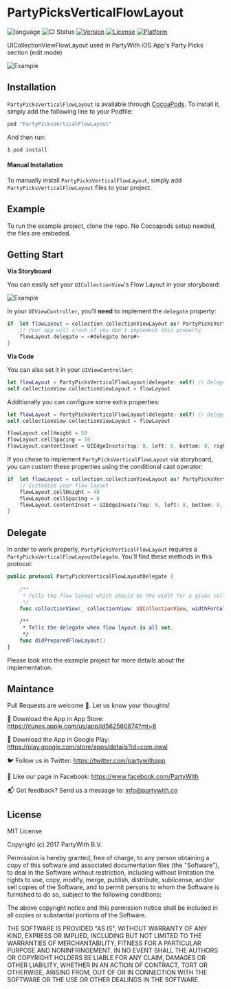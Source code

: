 # PartyPicksVerticalFlowLayout
![language](https://img.shields.io/badge/Language-%20Swift%20-orange.svg)
![CI Status](https://img.shields.io/badge/build-passing-brightgreen.svg)
[![Version](https://img.shields.io/cocoapods/v/PartyPicksVerticalFlowLayout.svg?style=flat)](http://cocoapods.org/pods/PartyPicksVerticalFlowLayout)
[![License](https://img.shields.io/cocoapods/l/PartyPicksVerticalFlowLayout.svg?style=flat)](http://cocoapods.org/pods/PartyPicksVerticalFlowLayout)
[![Platform](https://img.shields.io/cocoapods/p/PartyPicksVerticalFlowLayout.svg?style=flat)](http://cocoapods.org/pods/PartyPicksVerticalFlowLayout)

UICollectionViewFlowLayout used in PartyWith iOS App's Party Picks section (edit mode)

<img src="http://felipe.ricieri.me/pods/ppvfl.png" alt="Example">


## Installation

`PartyPicksVerticalFlowLayout` is available through [CocoaPods](http://cocoapods.org). To install it, simply add the following line to your Podfile:

```swift
pod "PartyPicksVerticalFlowLayout"
```

And then run:

`$ pod install`


#### Manual Installation

To manually install `PartyPicksVerticalFlowLayout`, simply add `PartyPicksVerticalFlowLayout` files to your project.


## Example

To run the example project, clone the repo. No Cocoapods setup needed, the files are embeded.


## Getting Start

**Via Storyboard**

You can easily set your `UICollectionView`'s Flow Layout in your storyboard:

<img src="http://felipe.ricieri.me/pods/ppvfl_sb
.png" alt="Example">

In your `UIViewController`, you'll **need** to implement the `delegate` property:

```swift
if  let flowLayout = collection.collectionViewLayout as? PartyPicksVerticalFlowLayout {
    // Your app will crash if you don't implement this property
    flowLayout.delegate = <#delegate here#>
}
```

**Via Code**

You can also set it in your `UIViewController`:

```swift
let flowLayout = PartyPicksVerticalFlowLayout(delegate: self) // Delegate is required
self.collectionView.collectionViewLayout = flowLayout
```

Additionally you can configure some extra properties:

```swift
let flowLayout = PartyPicksVerticalFlowLayout(delegate: self) // Delegate is required
self.collectionView.collectionViewLayout = flowLayout

flowLayout.cellHeight = 50
flowLayout.cellSpacing = 10
flowLayout.contentInset = UIEdgeInsets(top: 8, left: 8, bottom: 8, right: 8)
```

If you chose to implement `PartyPicksVerticalFlowLayout` via storyboard, you can custom these properties using the conditional cast operator:

```swift
if  let flowLayout = collection.collectionViewLayout as? PartyPicksVerticalFlowLayout {
    // Customize your flow layout
    flowLayout.cellHeight = 40
    flowLayout.cellSpacing = 8
    flowLayout.contentInset = UIEdgeInsets(top: 8, left: 8, bottom: 8, right: 8)
}
```


## Delegate

In order to work properly, `PartyPicksVerticalFlowLayout` requires a `PartyPicksVerticalFlowLayoutDelegate`. You'll find these methods in this protocol:

```swift
public protocol PartyPicksVerticalFlowLayoutDelegate {
    
    /**
     * Tells the flow layout which should be the width for a given cell.
     */
    func collectionView(_ collectionView: UICollectionView, widthForCellAt indexPath: IndexPath, withHeight height: CGFloat) -> CGFloat
    
    /**
     * Tells the delegate when flow layout is all set.
     */
    func didPreparedFlowLayout()
}
```

Please look into the example project for more details about the implementation.


## Maintance

Pull Requests are welcome 🙂. Let us know your thoughts!

🍎 Download the App in App Store: https://itunes.apple.com/us/app/id562560874?mt=8

🤖 Download the App in Google Play: https://play.google.com/store/apps/details?id=com.pwal

🐦 Follow us in Twitter: https://twitter.com/partywithapp

👤 Like our page in Facebook: https://www.facebook.com/PartyWith

📬 Got feedback? Send us a message to: info@partywith.co


## License

MIT License

Copyright (c) 2017 PartyWith B.V.

Permission is hereby granted, free of charge, to any person obtaining a copy
of this software and associated documentation files (the "Software"), to deal
in the Software without restriction, including without limitation the rights
to use, copy, modify, merge, publish, distribute, sublicense, and/or sell
copies of the Software, and to permit persons to whom the Software is
furnished to do so, subject to the following conditions:

The above copyright notice and this permission notice shall be included in all
copies or substantial portions of the Software.

THE SOFTWARE IS PROVIDED "AS IS", WITHOUT WARRANTY OF ANY KIND, EXPRESS OR
IMPLIED, INCLUDING BUT NOT LIMITED TO THE WARRANTIES OF MERCHANTABILITY,
FITNESS FOR A PARTICULAR PURPOSE AND NONINFRINGEMENT. IN NO EVENT SHALL THE
AUTHORS OR COPYRIGHT HOLDERS BE LIABLE FOR ANY CLAIM, DAMAGES OR OTHER
LIABILITY, WHETHER IN AN ACTION OF CONTRACT, TORT OR OTHERWISE, ARISING FROM,
OUT OF OR IN CONNECTION WITH THE SOFTWARE OR THE USE OR OTHER DEALINGS IN THE
SOFTWARE.
